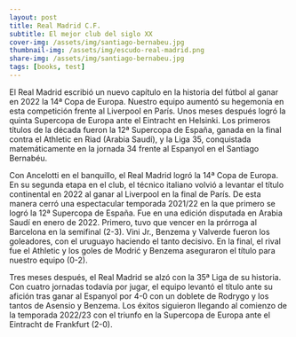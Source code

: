 ```yaml
---
layout: post
title: Real Madrid C.F.
subtitle: El mejor club del siglo XX
cover-img: /assets/img/santiago-bernabeu.jpg
thumbnail-img: /assets/img/escudo-real-madrid.png
share-img: /assets/img/santiago-bernabeu.jpg
tags: [books, test]
---
```


El Real Madrid escribió un nuevo capítulo en la historia del fútbol al ganar en 2022 la 14ª Copa de Europa. Nuestro equipo aumentó su hegemonía en esta competición frente al Liverpool en París. Unos meses después logró la quinta Supercopa de Europa ante el Eintracht en Helsinki. Los primeros títulos de la década fueron la 12ª Supercopa de España, ganada en la final contra el Athletic en Riad (Arabia Saudí), y la Liga 35, conquistada matemáticamente en la jornada 34 frente al Espanyol en el Santiago Bernabéu.

Con Ancelotti en el banquillo, el Real Madrid logró la 14ª Copa de Europa. En su segunda etapa en el club, el técnico italiano volvió a levantar el título continental en 2022 al ganar al Liverpool en la final de París. De esta manera cerró una espectacular temporada 2021/22 en la que primero se logró la 12ª Supercopa de España. Fue en una edición disputada en Arabia Saudí en enero de 2022. Primero, tuvo que vencer en la prórroga al Barcelona en la semifinal (2-3). Vini Jr., Benzema y Valverde fueron los goleadores, con el uruguayo haciendo el tanto decisivo. En la final, el rival fue el Athletic y los goles de Modrić y Benzema aseguraron el título para nuestro equipo (0-2).

Tres meses después, el Real Madrid se alzó con la 35ª Liga de su historia. Con cuatro jornadas todavía por jugar, el equipo levantó el título ante su afición tras ganar al Espanyol por 4-0 con un doblete de Rodrygo y los tantos de Asensio y Benzema. Los éxitos siguieron llegando al comienzo de la temporada 2022/23 con el triunfo en la Supercopa de Europa ante el Eintracht de Frankfurt (2-0).

